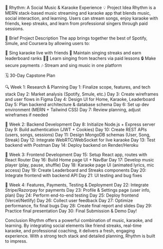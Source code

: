 
🎵 Rhythm: A Social Music & Karaoke Experience
💡 Project Idea
Rhythm is a MERN stack-based music streaming and karaoke app that blends music, social interaction, and learning. Users can stream songs, enjoy karaoke with friends, keep streaks, and learn from professional singers through paid sessions.

📝 Brief Project Description
The app brings together the best of Spotify, Smule, and Coursera by allowing users to:

🎤 Sing karaoke live with friends
🔁 Maintain singing streaks and earn leaderboard ranks
🧑‍🏫 Learn singing from teachers via paid lessons
🔒 Make secure payments
🎶 Stream and sing music in one platform


🗓️ 30-Day Capstone Plan

🔍 Week 1: Research & Planning
Day 1: Finalize scope, features, and tech stack
Day 2: Market analysis (Spotify, Smule, etc.)
Day 3: Create wireframes and user flows in Figma
Day 4: Design UI for Home, Karaoke, Leaderboard
Day 5: Plan backend architecture & database schema
Day 6: Set up dev environment (MERN + Tailwind CSS)
Day 7: Review planning, adjust wireframes if needed

🔧 Week 2: Backend Development
Day 8: Initialize Node.js + Express server
Day 9: Build authentication (JWT + Cookies)
Day 10: Create REST APIs (users, songs, sessions)
Day 11: Design MongoDB schemas (User, Song, Streak)
Day 12: Integrate WebRTC/WebSocket for live karaoke
Day 13: Test backend with Postman
Day 14: Deploy backend on Render/Heroku

🎨 Week 3: Frontend Development
Day 15: Setup React app, routes with React Router
Day 16: Build Home page UI + NavBar
Day 17: Develop music player (play, pause, shuffle)
Day 18: Karaoke page UI (animated lyrics, mic access)
Day 19: Create Leaderboard and Streaks components
Day 20: Integrate frontend with backend API
Day 21: UI testing and bug fixes

🚀 Week 4: Features, Payments, Testing & Deployment
Day 22: Integrate Stripe/Razorpay for payments
Day 23: Profile & Settings page (user info, plan)
Day 24: Perform end-to-end testing
Day 25: Deploy frontend (Vercel/Netlify)
Day 26: Collect user feedback
Day 27: Optimize performance, fix final bugs
Day 28: Create final report and slides
Day 29: Practice final presentation
Day 30: Final Submission & Demo Day!

Conclusion
Rhythm offers a powerful combination of music, karaoke, and learning. By integrating social elements like friend streaks, real-time karaoke, and professional coaching, it delivers a fresh, engaging experience. With a strong tech stack and detailed planning, Rhythm is built to impress.

